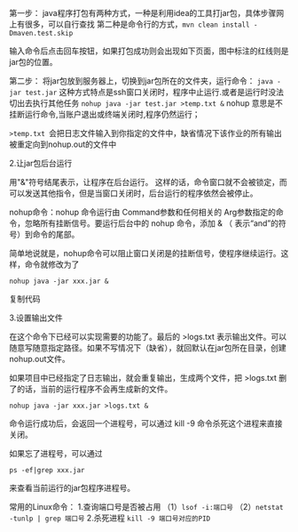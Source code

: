 第一步：
java程序打包有两种方式，一种是利用idea的工具打jar包，具体步骤网上有很多，可以自行查找
第二种是命令行的方式，`mvn clean install -Dmaven.test.skip`

输入命令后点击回车按钮，如果打包成功则会出现如下页面，图中标注的红线则是jar包的位置。

第二步：
将jar包放到服务器上，切换到jar包所在的文件夹，运行命令：
`java -jar test.jar`
这种方式特点是ssh窗口关闭时，程序中止运行.或者是运行时没法切出去执行其他任务
`nohup java -jar test.jar >temp.txt &`
nohup 意思是不挂断运行命令,当账户退出或终端关闭时,程序仍然运行；

`>temp.txt `会把日志文件输入到你指定的文件中，缺省情况下该作业的所有输出被重定向到nohup.out的文件中



2.让jar包后台运行

用"&"符号结尾表示，让程序在后台运行。
这样的话，命令窗口就不会被锁定，而可以发送其他指令，但是当窗口关闭时，后台运行的程序依然会被停止。

nohup命令：nohup 命令运行由 Command参数和任何相关的 Arg参数指定的命令，忽略所有挂断信号。要运行后台中的 nohup 命令，添加 & （ 表示“and”的符号）到命令的尾部。

简单地说就是，nohup命令可以阻止窗口关闭是的挂断信号，使程序继续运行。这样，命令就修改为了

`nohup java -jar xxx.jar &`

复制代码

3.设置输出文件

在这个命令下已经可以实现需要的功能了。最后的 >logs.txt 表示输出文件。可以随意写随意指定路径。如果不写情况下（缺省），就回默认在jar包所在目录，创建nohup.out文件。

如果项目中已经指定了日志输出，就会重复输出，生成两个文件，把 >logs.txt 删了的话，当前的运行程序不会再生成新的文件。

`nohup java -jar xxx.jar >logs.txt &`



命令运行成功后，会返回一个进程号，可以通过 kill -9 命令杀死这个进程来直接关闭。

如果忘了进程号，可以通过

`ps -ef|grep xxx.jar`

来查看当前运行的jar包程序进程号。

常用的Linux命令：
1.查询端口号是否被占用
（1）`lsof -i:端口号`
（2）`netstat -tunlp | grep 端口号`
2.杀死进程
`kill -9 端口号对应的PID`